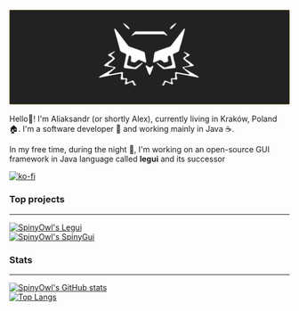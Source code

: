 [![SpinyOwl](top_header.png)](https://github.com/SpinyOwl)


Hello👋! I'm Aliaksandr (or shortly Alex), currently living in Kraków, Poland 🏠.
I'm a software developer 🤟 and working mainly in Java ☕.

In my free time, during the night 🌃, I'm working on an open-source GUI framework in Java language called **legui** and its successor

[![ko-fi](https://ko-fi.com/img/githubbutton_sm.svg)](https://ko-fi.com/J3J4L9ASJ)
### Top projects
----
[![SpinyOwl's Legui](https://github-readme-stats.vercel.app/api/pin/?username=SpinyOwl&repo=legui&show_owner=true&title_color=FFF&text_color=CCC&icon_color=FFF&border_color=D4AF37&border_radius=4&bg_color=30,222,222,222,333,383838,333,222)](https://github.com/SpinyOwl/legui)  
[![SpinyOwl's SpinyGui](https://github-readme-stats.vercel.app/api/pin/?username=SpinyOwl&repo=SpinyGui&show_owner=true&title_color=FFF&text_color=CCC&icon_color=FFF&border_color=D4AF37&border_radius=4&bg_color=30,222,222,222,333,383838,333,222)](https://github.com/SpinyOwl/SpinyGui)


### Stats
----
[![SpinyOwl's GitHub stats](https://github-readme-stats.vercel.app/api?username=SpinyOwl&count_private=true&include_all_commits=true&show_icons=true&title_color=FFF&text_color=CCC&icon_color=FFF&border_color=D4AF37&border_radius=4&bg_color=30,222,222,222,333,383838,333,222&line_height=31)](https://github.com/SpinyOwl)  
[![Top Langs](https://github-readme-stats.vercel.app/api/top-langs/?username=SpinyOwl&title_color=FFF&text_color=CCC&border_color=D4AF37&border_radius=4&bg_color=30,222,222,222,333,383838,333,222&card_width=495)](https://github.com/SpinyOwl)





<!--
**SpinyOwl/SpinyOwl** is a ✨ _special_ ✨ repository because its `README.md` (this file) appears on your GitHub profile.

Here are some ideas to get you started:

- 🔭 I’m currently working on ...
- 🌱 I’m currently learning ...
- 👯 I’m looking to collaborate on ...
- 🤔 I’m looking for help with ...
- 💬 Ask me about ...
- 📫 How to reach me: ...
- 😄 Pronouns: ...
- ⚡ Fun fact: ...
-->
